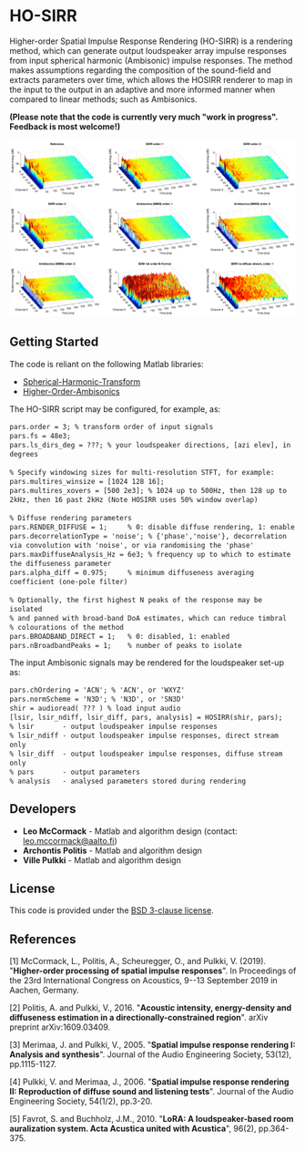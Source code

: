 # HO-SIRR

Higher-order Spatial Impulse Response Rendering (HO-SIRR) is a rendering method, which can generate output loudspeaker array impulse responses from input spherical harmonic (Ambisonic) impulse responses. The method makes assumptions regarding the composition of the sound-field and extracts parameters over time, which allows the HOSIRR renderer to map in the input to the output in an adaptive and more informed manner when compared to linear methods; such as Ambisonics. 

**(Please note that the code is currently very much "work in progress". Feedback is most welcome!)**

![](SIRR_vs_Ambi_vs_Reference.png)

## Getting Started

The code is reliant on the following Matlab libraries:
* [Spherical-Harmonic-Transform](https://github.com/polarch/Spherical-Harmonic-Transform)
* [Higher-Order-Ambisonics](https://github.com/polarch/Higher-Order-Ambisonics)

The HO-SIRR script may be configured, for example, as:
```
pars.order = 3; % transform order of input signals  
pars.fs = 48e3; 
pars.ls_dirs_deg = ???; % your loudspeaker directions, [azi elev], in degrees

% Specify windowing sizes for multi-resolution STFT, for example:
pars.multires_winsize = [1024 128 16]; 
pars.multires_xovers = [500 2e3]; % 1024 up to 500Hz, then 128 up to 2kHz, then 16 past 2kHz (Note HOSIRR uses 50% window overlap)

% Diffuse rendering parameters
pars.RENDER_DIFFUSE = 1;     % 0: disable diffuse rendering, 1: enable
pars.decorrelationType = 'noise'; % {'phase','noise'}, decorrelation via convolution with 'noise', or via randomising the 'phase'
pars.maxDiffuseAnalysis_Hz = 6e3; % frequency up to which to estimate the diffuseness parameter 
pars.alpha_diff = 0.975;     % minimum diffuseness averaging coefficient (one-pole filter)

% Optionally, the first highest N peaks of the response may be isolated
% and panned with broad-band DoA estimates, which can reduce timbral 
% colourations of the method
pars.BROADBAND_DIRECT = 1;   % 0: disabled, 1: enabled
pars.nBroadbandPeaks = 1;    % number of peaks to isolate 
```

The input Ambisonic signals may be rendered for the loudspeaker set-up as:

```
pars.chOrdering = 'ACN'; % 'ACN', or 'WXYZ'  
pars.normScheme = 'N3D'; % 'N3D', or 'SN3D'
shir = audioread( ??? ) % load input audio
[lsir, lsir_ndiff, lsir_diff, pars, analysis] = HOSIRR(shir, pars);
% lsir       - output loudspeaker impulse responses
% lsir_ndiff - output loudspeaker impulse responses, direct stream only
% lsir_diff  - output loudspeaker impulse responses, diffuse stream only
% pars       - output parameters
% analysis   - analysed parameters stored during rendering
```

## Developers

* **Leo McCormack** - Matlab and algorithm design (contact: leo.mccormack@aalto.fi)
* **Archontis Politis** - Matlab and algorithm design
* **Ville Pulkki** - Matlab and algorithm design

## License

This code is provided under the [BSD 3-clause license](https://opensource.org/licenses/BSD-3-Clause). 

## References 

[1] McCormack, L., Politis, A., Scheuregger, O., and Pulkki, V. (2019). "**Higher-order processing of spatial impulse responses**".
In Proceedings of the 23rd International Congress on Acoustics, 9--13 September 2019 in Aachen, Germany.

[2] Politis, A. and Pulkki, V., 2016. "**Acoustic intensity, energy-density and diffuseness estimation in a directionally-constrained region**". 
arXiv preprint arXiv:1609.03409.

[3] Merimaa, J. and Pulkki, V., 2005. "**Spatial impulse response rendering I: Analysis and synthesis**". 
Journal of the Audio Engineering Society, 53(12), pp.1115-1127.

[4] Pulkki, V. and Merimaa, J., 2006. "**Spatial impulse response rendering II: Reproduction of diffuse sound and listening tests**". 
Journal of the Audio Engineering Society, 54(1/2), pp.3-20.

[5] Favrot, S. and Buchholz, J.M., 2010. "**LoRA: A loudspeaker-based room auralization system. Acta Acustica united with Acustica**", 96(2),  pp.364-375.
